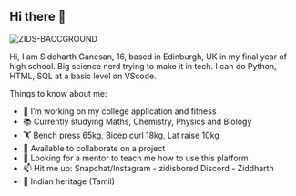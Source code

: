 ## Hi there 👋

<!--
**SiddharthGan/SiddharthGan** is a ✨ _special_ ✨ repository because its `README.md` (this file) appears on your GitHub profile.
-->
![ZIDS-BACCGROUND](https://github.com/user-attachments/assets/1e2e1c6e-15b2-41e2-aa85-88cba82b0818)

Hi, I am Siddharth Ganesan, 16, based in Edinburgh, UK in my final year of high school.
Big science nerd trying to make it in tech.
I can do Python, HTML, SQL at a basic level on VScode.

Things to know about me:
- 🔭 I’m working on my college application and fitness
- 📚 Currently studying Maths, Chemistry, Physics and Biology
- 🏋️ Bench press 65kg, Bicep curl 18kg, Lat raise 10kg
- 👯 Available to collaborate on a project
- 🤔 Looking for a mentor to teach me how to use this platform
- 📫 Hit me up: Snapchat/Instagram - zidisbored    Discord - Ziddharth
- 🏴 Indian heritage (Tamil)

